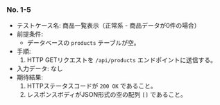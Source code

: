 ### No. 1-5

- テストケース名: 商品一覧表示（正常系 - 商品データが0件の場合）
- 前提条件:
  - データベースの `products` テーブルが空。
- 手順:
  1. HTTP GETリクエストを `/api/products` エンドポイントに送信する。
- 入力データ: なし
- 期待結果:
  1. HTTPステータスコードが `200 OK` であること。
  2. レスポンスボディがJSON形式の空の配列 `[]` であること。
